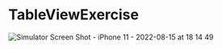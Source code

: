 # TableViewExercise
![Simulator Screen Shot - iPhone 11 - 2022-08-15 at 18 14 49](https://user-images.githubusercontent.com/99825672/184666348-23aefdd3-42e0-41a9-9f96-4c8e7efff821.png)
